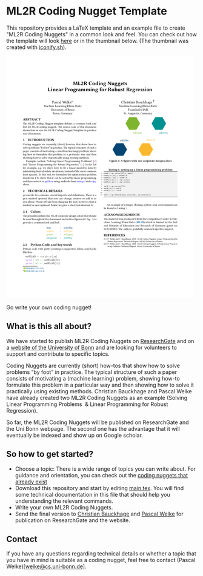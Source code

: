
# ML2R Coding Nugget Template

This repository provides a LaTeX template and an example file to create "ML2R Coding Nuggets" in a common look and feel. 
You can check out how the template will look [here](main.pdf) or in the thumbnail below.
(The thumbnail was created with [iconify.sh](iconify.sh)). 

![thumbnail of a ML2R Coding nugget](main-icon.png)

Go write your own coding nugget!


## What is this all about?

We have started to publish ML2R Coding Nuggets on [ResearchGate](https://www.researchgate.net/project/Machine-Learning-Rhine-Ruhr-ML2R) and on a [website of the University of Bonn](https://mlai.cs.uni-bonn.de/teaching/lecturenotes) and are looking for volunteers to support and contribute to specific topics.

Coding Nuggets are currently (short) how-tos that show how to solve problems “by foot” in practice. The typical structure of such a paper consists of motivating a (machine learning) problem, showing how-to formulate this problem in a particular way and then showing how to solve it practically using existing methods. Christian Bauckhage and Pascal Welke have already created two ML2R Coding Nuggets as an example (Solving Linear Programming Problems  & Linear Programming for Robust Regression).

So far, the ML2R Coding Nuggets will be published on ResearchGate and the Uni Bonn webpage. The second one has the advantage that it will eventually be indexed and show up on Google scholar.


## So how to get started?

- Choose a topic: There is a wide range of topics you can write about. For guidance and orientation, you can check out the [coding nuggets that already exist](https://mlai.cs.uni-bonn.de/teaching/lecturenotes)
- Download this repository and start by editing [main.tex](main.tex). You will find some technical documentation in this file that should help you understanding the relevant commands.
- Write your own ML2R Coding Nuggets.
- Send the final version to [Christian Bauckhage](christian.bauckhage@iais.fraunhofer.de) and [Pascal Welke](welke@cs.uni-bonn.de) for publication on ResearchGate and the website.


## Contact
If you have any questions regarding technical details or whether a topic that you have in mind is suitable as a coding nugget, feel free to contact (Pascal Welke)[welke@cs.uni-bonn.de].